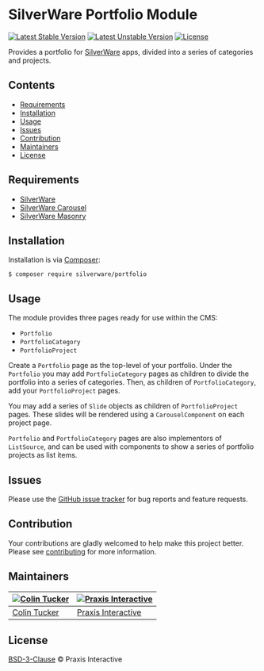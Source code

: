 # SilverWare Portfolio Module

[![Latest Stable Version](https://poser.pugx.org/silverware/portfolio/v/stable)](https://packagist.org/packages/silverware/portfolio)
[![Latest Unstable Version](https://poser.pugx.org/silverware/portfolio/v/unstable)](https://packagist.org/packages/silverware/portfolio)
[![License](https://poser.pugx.org/silverware/portfolio/license)](https://packagist.org/packages/silverware/portfolio)

Provides a portfolio for [SilverWare][silverware] apps, divided into a series of categories and projects.

## Contents

- [Requirements](#requirements)
- [Installation](#installation)
- [Usage](#usage)
- [Issues](#issues)
- [Contribution](#contribution)
- [Maintainers](#maintainers)
- [License](#license)

## Requirements

- [SilverWare][silverware]
- [SilverWare Carousel][silverware-carousel]
- [SilverWare Masonry][silverware-masonry]

## Installation

Installation is via [Composer][composer]:

```
$ composer require silverware/portfolio
```

## Usage

The module provides three pages ready for use within the CMS:

- `Portfolio`
- `PortfolioCategory`
- `PortfolioProject`

Create a `Portfolio` page as the top-level of your portfolio. Under the `Portfolio` you
may add `PortfolioCategory` pages as children to divide the portfolio into a series
of categories. Then, as children of `PortfolioCategory`, add your `PortfolioProject` pages.

You may add a series of `Slide` objects as children of `PortfolioProject` pages. These slides
will be rendered using a `CarouselComponent` on each project page.

`Portfolio` and `PortfolioCategory` pages are also implementors of `ListSource`, and can be used with
components to show a series of portfolio projects as list items.

## Issues

Please use the [GitHub issue tracker][issues] for bug reports and feature requests.

## Contribution

Your contributions are gladly welcomed to help make this project better.
Please see [contributing](CONTRIBUTING.md) for more information.

## Maintainers

[![Colin Tucker](https://avatars3.githubusercontent.com/u/1853705?s=144)](https://github.com/colintucker) | [![Praxis Interactive](https://avatars2.githubusercontent.com/u/1782612?s=144)](https://www.praxis.net.au)
---|---
[Colin Tucker](https://github.com/colintucker) | [Praxis Interactive](https://www.praxis.net.au)

## License

[BSD-3-Clause](LICENSE.md) &copy; Praxis Interactive

[silverware]: https://github.com/praxisnetau/silverware
[silverware-carousel]: https://github.com/praxisnetau/silverware-carousel
[silverware-masonry]: https://github.com/praxisnetau/silverware-masonry
[composer]: https://getcomposer.org
[issues]: https://github.com/praxisnetau/silverware-portfolio/issues
